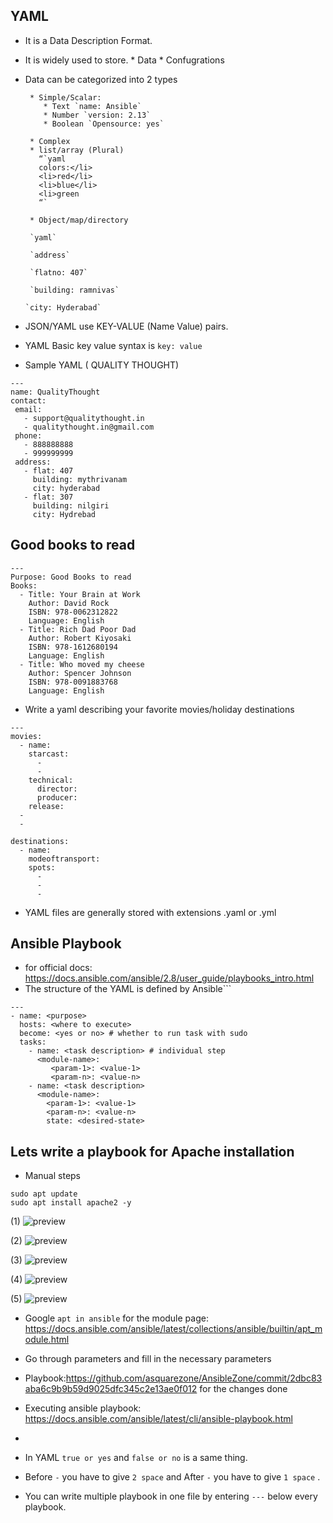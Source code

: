 ## YAML

* It is a Data Description Format.
* It is widely used to store. 
       * Data
       * Confugrations
 
* Data can be categorized into 2 types 
 
       * Simple/Scalar: 
          * Text `name: Ansible`
          * Number `version: 2.13`
          * Boolean `Opensource: yes`    
          
       * Complex 
       * list/array (Plural) 
         “`yaml
         colors:</li>
         <li>red</li>
         <li>blue</li>
         <li>green
         “`

       * Object/map/directory
        
       `yaml`

       `address`

       `flatno: 407`

       `building: ramnivas`

      `city: Hyderabad`

* JSON/YAML use KEY-VALUE (Name Value) pairs.
* YAML Basic key value syntax is `key: value`
* Sample YAML ( QUALITY THOUGHT)
 
 ```
 ---
name: QualityThought
contact:
  email:
    - support@qualitythought.in
    - qualitythought.in@gmail.com
  phone:
    - 888888888
    - 999999999
  address:
    - flat: 407 
      building: mythrivanam
      city: hyderabad
    - flat: 307
      building: nilgiri
      city: Hydrebad
```

## Good books to read

```
---
Purpose: Good Books to read
Books: 
  - Title: Your Brain at Work 
    Author: David Rock
    ISBN: 978-0062312822
    Language: English
  - Title: Rich Dad Poor Dad
    Author: Robert Kiyosaki
    ISBN: 978-1612680194
    Language: English
  - Title: Who moved my cheese
    Author: Spencer Johnson
    ISBN: 978-0091883768
    Language: English
```

* Write a yaml describing your favorite movies/holiday destinations

 ```
 ---
 movies:
   - name:
     starcast:
       - 
       -
     technical:
       director:
       producer:
     release: 
   - 
   -

 destinations:
   - name:
     modeoftransport: 
     spots:
       -
       -
       -
```
 
* YAML files are generally stored with extensions .yaml or .yml
 
## Ansible Playbook
   * for official docs: https://docs.ansible.com/ansible/2.8/user_guide/playbooks_intro.html
   * The structure of the YAML is defined by Ansible```
```
---
- name: <purpose>
  hosts: <where to execute>
  become: <yes or no> # whether to run task with sudo 
  tasks: 
    - name: <task description> # individual step
      <module-name>: 
         <param-1>: <value-1>
         <param-n>: <value-n>
    - name: <task description>
      <module-name>: 
        <param-1>: <value-1>
        <param-n>: <value-n>
        state: <desired-state> 
```

## Lets write a playbook for Apache installation

* Manual steps

```
sudo apt update
sudo apt install apache2 -y

```

(1) ![preview](images/a50.png)

(2) ![preview](images/a52.png)

(3) ![preview](images/a53.png)

(4) ![preview](images/a54.png)

(5) ![preview](images/a55.png)

* Google `apt in ansible` for the module page: https://docs.ansible.com/ansible/latest/collections/ansible/builtin/apt_module.html
* Go through parameters and fill in the necessary parameters
* Playbook:https://github.com/asquarezone/AnsibleZone/commit/2dbc83aba6c9b9b59d9025dfc345c2e13ae0f012  for the changes done
* Executing ansible playbook: https://docs.ansible.com/ansible/latest/cli/ansible-playbook.html
* 



* In YAML `true or yes` and `false or no`  is a same thing.
* Before `-` you have to give `2 space` and After `-` you have to give `1 space` .
* You can write multiple playbook in one file by entering `---` below every playbook. 